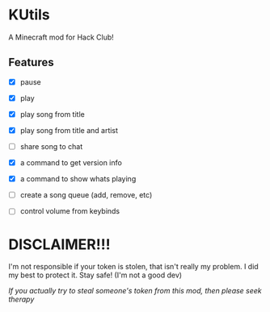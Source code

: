# KUtils 

A Minecraft mod for Hack Club!

## Features
- [x] pause 
- [x] play 
- [x] play song from title 
- [x] play song from title and artist
- [ ] share song to chat
- [x] a command to get version info
- [x] a command to show whats playing
- [ ] create a song queue (add, remove, etc)
- [ ] control volume from keybinds



# DISCLAIMER!!!

I'm not responsible if your token is stolen, that isn't really my problem. I did my best to protect it. Stay safe! (I'm not a good dev)

*If you actually try to steal someone's token from this mod, then please seek therapy*